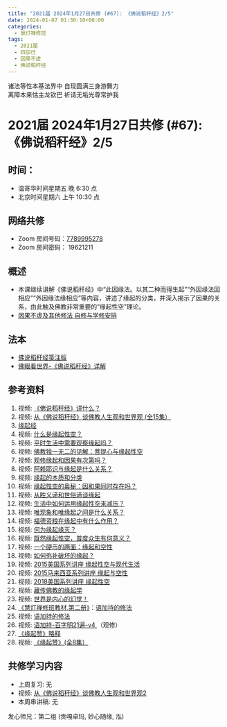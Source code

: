 ```yaml
---
title: "2021届 2024年1月27日共修 (#67): 《佛说稻秆经》2/5"
date: 2024-01-07 01:30:10+00:00
categories:
  - 慧灯禅修班
tags:
  - 2021届
  - 四加行
  - 因果不虚
  - 佛说稻秆经
---
```

诸法等性本基法界中 自现圆满三身游舞力\
离障本来怙主龙钦巴 祈请无垢光尊常护我

# 2021届 2024年1月27日共修 (#67): 《佛说稻秆经》2/5

## 时间：

* 温哥华时间星期五 晚 6:30 点
* 北京时间星期六 上午 10:30 点

## 网络共修

* Zoom 房间号码：[7789995278](https://us02web.zoom.us/j/7789995278?pwd=VjZmbWJFY2k2K0E5RVB2cTNIQmhqUT09)
* Zoom 房间密码： 19621211

## 概述

* 本课继续讲解《佛说稻秆经》中“此因缘法。以其二种而得生起”“外因缘法因相应”“外因缘法缘相应”等内容，讲述了缘起的分类，并深入揭示了因果的关系，由此触及佛教非常重要的“缘起性空”理论。 
* [因果不虚及其他修法 自修与学修安排 ](https://fohuifayu.com/index.php/huideng-jiangtang/chanxiuke/zen-03/8655-zen03-ygbx?title=%E4%BD%9B%E8%AF%B4%E7%A8%BB%E7%A7%86%E7%BB%8F)

## 法本

* [](https://www.huidengvan.com/pages/fsdgj/)[](/f/up/佛眼看世界-《佛说稻秆经》详解.pdf)[佛说稻秆经笺注版](https://www.huidengvan.com/pages/fsdgj/)
* [佛眼看世界-《佛说稻秆经》详解](https://fohuifayu.com/index.php/huideng-zhiguang/dianzi-congshu/jingdian-jiedu/jingdian-jiedu-5)

## 参考资料[](https://www.huidengvan.com/posts/2023-08-05-2021%E5%B1%8A-2023%E5%B9%B48%E6%9C%8812%E6%97%A5%E5%85%B1%E4%BF%AE-46-%E8%BD%AE%E5%9B%9E%E8%BF%87%E6%82%A3%E6%95%B4%E4%BD%932-2%E4%B8%89%E6%A0%B9%E6%9C%AC%E8%8B%A6/)

1. 视频: [《佛说稻秆经》讲什么？ ](https://fohuifayu.com/index.php/shipin-jingcui/jingcai-shipin/3098-Y16123-Y09?title=)
2. 视频: [](https://fohuifayu.com/index.php/shipin-jingcui/jingcai-shipin/3098-Y16123-Y09?title=)[从《佛说稻秆经》谈佛教人生观和世界观 (全15集）](https://fohuifayu.com/index.php/huideng-jiangtang/jingdian-jiedu/foshuo-daoganjing)
3. [缘起经](https://fohuifayu.com/index.php/other-column/xiangguan-jinglun/jingdian/yuanqi-jing/8377-d33?title=) 
4. [](https://www.huidengvan.com/posts/2022-07-31-%E4%BD%9B%E6%95%99%E7%9A%84%E4%B8%96%E7%95%8C%E8%A7%82-2021%E5%B1%8A-2022%E5%B9%B48%E6%9C%885%E6%97%A5%E5%85%B1%E4%BF%AE/)视频: [什么是缘起性空？](https://fohuifayu.com/index.php/shipin-jingcui/jingcai-shipin/8027-y14049-y02?title=) 
5. 视频: [平时生活中需要观察缘起吗？](https://fohuifayu.com/index.php/shipin-jingcui/wenda-zhailu/5517-V19006-V08?title=)
6. 视频: [佛教独一无二的见解：菩提心与缘起性空 ](https://fohuifayu.com/index.php/shipin-jingcui/jingcai-shipin/5141-Y16029-Y01?title=)
7. 视频: [观修缘起和因果有次第吗？](https://fohuifayu.com/index.php/shipin-jingcui/wenda-zhailu/4829-V19030-V07?title=)
8. 视频: [阿赖耶识与缘起是什么关系？](https://fohuifayu.com/index.php/shipin-jingcui/wenda-zhailu/4772-V19026-V02?title=)
9. 视频: [缘起的本质和分类](https://fohuifayu.com/index.php/shipin-jingcui/jingcai-shipin/3486-Y16124-Y03?title=)
10. 视频: [缘起性空的奥秘：因和果同时存在吗？](https://fohuifayu.com/index.php/shipin-jingcui/jingcai-shipin/3412-Y16124-Y08?title=)
11. 视频: [从胜义谛和世俗谛谈缘起](https://fohuifayu.com/index.php/shipin-jingcui/jingcai-shipin/3282-Y16129-Y07?title=)
12. 视频: [生活中如何运用缘起性空来减压？](https://fohuifayu.com/index.php/shipin-jingcui/wenda-zhailu/3134-V16128-V22?title=)
13. 视频: [唯现象和唯缘起之间是什么关系？](https://fohuifayu.com/index.php/shipin-jingcui/wenda-zhailu/3079-V16129-V16?title=)
14. 视频: [福德资粮在缘起中有什么作用？](https://fohuifayu.com/index.php/shipin-jingcui/wenda-zhailu/3042-V16129-V12?title=)
15. 视频: [何为缘起缘灭？](https://fohuifayu.com/index.php/shipin-jingcui/jingcai-shipin/2922-Y16123-Y05?title=)
16. 视频: [既然缘起性空，普度众生有何意义？](https://fohuifayu.com/index.php/shipin-jingcui/wenda-zhailu/2688-V16127-V02?title=)
17. 视频: [一个硬币的两面：缘起和空性](https://fohuifayu.com/index.php/shipin-jingcui/jingcai-shipin/2633-Y16124-Y02?title=)
18. 视频: [如何弥补破坏的缘起？](https://fohuifayu.com/index.php/shipin-jingcui/wenda-zhailu/2092-W16017-V05?title=) 
19. 视频: [2015美国系列讲座 缘起性空与现代生活](https://fohuifayu.com/index.php/huideng-jiangtang/huanqiu-xilie/mei-guo/1126-l15015?title=)
20. 视频: [2015马来西亚系列讲座 缘起与空性](https://fohuifayu.com/index.php/huideng-jiangtang/huanqiu-xilie/malai-xiya/846-l15001?title=)
21. 视频: [2018美国系列讲座 缘起性空](https://fohuifayu.com/index.php/huideng-jiangtang/huanqiu-xilie/mei-guo/2912-l18051?title=)
22. 视频: [藏传佛教的缘起学](https://fohuifayu.com/index.php/huideng-jiangtang/fofa-jianxiu/zangchuan-fojiao-xilie/765-l12039?title=) 
23. 视频: [世界是内心的幻觉！](https://fohuifayu.com/index.php/shipin-jingcui/jingcai-shipin/5974-y10008-y03)
24. [《慧灯禅修班教材.第二册》](https://huidengchanxiu.net/books/b2)：[语加持的修法](https://huidengchanxiu.net/books/b2/2-15)
25. [](https://huidengchanxiu.net/books/b2/2-15)视频: [语加持的修法](https://fohuifayu.com/index.php/huideng-jiangtang/chanxiuke/zen-02/8269-l12006?title=) 
26. 视频: [语加持-百字明21遍-v4 ](https://s3.ap-northeast-1.wasabisys.com/hdcx/hdv/v/yjc-bzm-2023-f4.mp4)（观修）
27. [《缘起赞》略释](https://fohuifayu.com/index.php/huideng-zhiguang/dianzi-congshu/jingdian-jiedu/jingdian-jiedu-4)
28. 视频: [《缘起赞》(全8集）](https://fohuifayu.com/index.php/huideng-jiangtang/jingdian-jiedu/yuanqi-zan)

## **共修学习内容**

* 上周复习: [](https://www.huidengvan.com/f/up/%E4%B8%B2%E8%AE%B2%E7%A8%BF-%E7%94%9F%E8%8B%A6%E8%80%81%E8%8B%A6.ppt)[](https://www.huidengvan.com/f/up/%E4%B8%8A%E5%91%A8%E5%A4%8D%E4%B9%A0-%E7%97%85%E8%8B%A6.docx)[](https://www.huidengvan.com/f/up/%E4%B8%B2%E8%AE%B2%E7%A8%BF-%E7%88%B1%E5%88%AB%E7%A6%BB%E8%8B%A6.docx)[](/f/up/上周复习-不欲临苦.docx)无
* [](/f/up/串讲稿-人生八苦.pdf)视频: [从《佛说稻秆经》谈佛教人生观和世界观2](https://fohuifayu.com/index.php/huideng-jiangtang/rensheng-zhihui/2016-07-21-09-15-04/2017-01-20-04-20-16/1706-l16124)
* 本周串讲稿: [](https://www.huidengvan.com/f/up/%E4%B8%B2%E8%AE%B2%E7%A8%BF-%E7%94%9F%E8%8B%A6%E8%80%81%E8%8B%A6.ppt)[](https://www.huidengvan.com/f/up/%E4%B8%8A%E5%91%A8%E5%A4%8D%E4%B9%A0-%E7%97%85%E8%8B%A6.docx)[](https://www.huidengvan.com/f/up/%E4%B8%B2%E8%AE%B2%E7%A8%BF-%E7%88%B1%E5%88%AB%E7%A6%BB%E8%8B%A6.docx)[](/f/up/上周复习-不欲临苦.docx)无

发心师兄：第二组 (贡嘎卓玛, 妙心随缘, 泓)